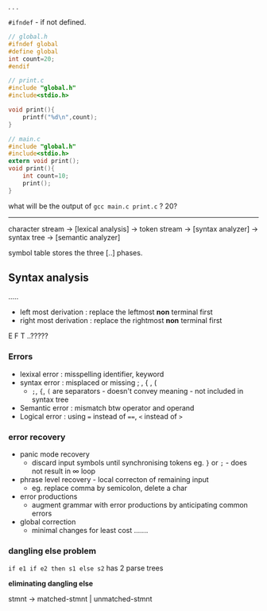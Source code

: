 .
.
.

`#ifndef` - if not defined.

```c
// global.h
#ifndef global
#define global
int count=20;
#endif

// print.c
#include "global.h"
#include<stdio.h>

void print(){
    printf("%d\n",count);
}

// main.c
#include "global.h"
#include<stdio.h>
extern void print();
void print(){
    int count=10;
    print();
}
```

what will be the output of `gcc main.c print.c` ?
    20?

---
character stream -> [lexical analysis] -> token stream -> [syntax analyzer] -> syntax tree -> [semantic analyzer]

symbol table stores the three [..] phases.

## Syntax analysis
.....

- left most derivation : replace the leftmost **non** terminal first
- right most derivation : replace the rightmost **non** terminal first

E F T ..?????
### Errors
- lexixal error : misspelling identifier, keyword
- syntax error : misplaced or missing ; , { , (
  - `;`, `{`, `(` are separators - doesn't convey meaning - not included in syntax tree
- Semantic error : mismatch btw operator and operand
- Logical error : using `=` instead of `==`, `<` instead of `>`

### error recovery
- panic mode recovery
  - discard input symbols until synchronising tokens eg. `}` or `;` - does not result in $\infty$ loop
- phrase level recovery - local correcton of remaining input
  - eg. replace comma by semicolon, delete a char
- error productions
  - augment grammar with error productions by anticipating common errors 
- global correction
  - minimal changes for least cost .......

### dangling else problem
`if e1 if e2 then s1 else s2` has 2 parse trees

**eliminating dangling else**

stmnt -> matched-stmnt | unmatched-stmnt